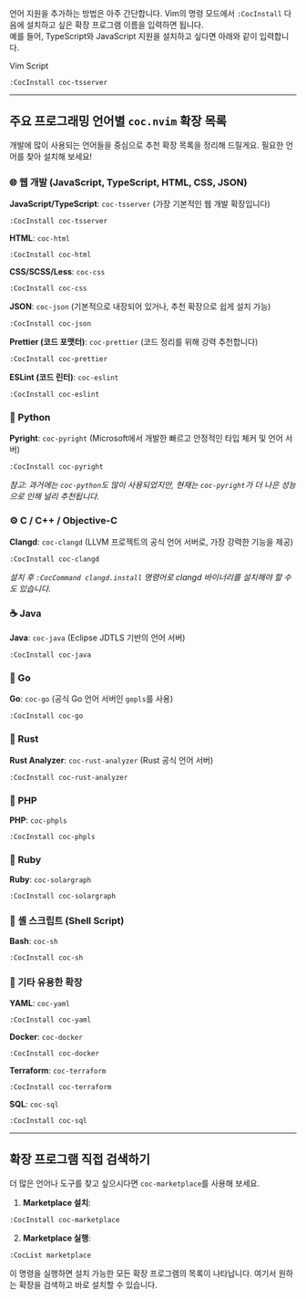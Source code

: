 
언어 지원을 추가하는 방법은 아주 간단합니다. Vim의 명령 모드에서 `:CocInstall` 다음에 설치하고 싶은 확장 프로그램 이름을 입력하면 됩니다.  
예를 들어, TypeScript와 JavaScript 지원을 설치하고 싶다면 아래와 같이 입력합니다.

Vim Script

```
:CocInstall coc-tsserver
```

---

## 주요 프로그래밍 언어별 `coc.nvim` 확장 목록

개발에 많이 사용되는 언어들을 중심으로 추천 확장 목록을 정리해 드릴게요. 필요한 언어를 찾아 설치해 보세요!

### 🌐 웹 개발 (JavaScript, TypeScript, HTML, CSS, JSON)

**JavaScript/TypeScript**: `coc-tsserver` (가장 기본적인 웹 개발 확장입니다)

```
:CocInstall coc-tsserver
```

**HTML**: `coc-html`

```
:CocInstall coc-html
```

**CSS/SCSS/Less**: `coc-css`

```
:CocInstall coc-css
```

**JSON**: `coc-json` (기본적으로 내장되어 있거나, 추천 확장으로 쉽게 설치 가능)

```
:CocInstall coc-json
```

**Prettier (코드 포맷터)**: `coc-prettier` (코드 정리를 위해 강력 추천합니다)

```
:CocInstall coc-prettier
```

**ESLint (코드 린터)**: `coc-eslint`

```
:CocInstall coc-eslint
```

### 🐍 Python

**Pyright**: `coc-pyright` (Microsoft에서 개발한 빠르고 안정적인 타입 체커 및 언어 서버)

```
:CocInstall coc-pyright
```

_참고: 과거에는 `coc-python`도 많이 사용되었지만, 현재는 `coc-pyright`가 더 나은 성능으로 인해 널리 추천됩니다._

### ⚙️ C / C++ / Objective-C

**Clangd**: `coc-clangd` (LLVM 프로젝트의 공식 언어 서버로, 가장 강력한 기능을 제공)

```
:CocInstall coc-clangd
```

_설치 후 `:CocCommand clangd.install` 명령어로 clangd 바이너리를 설치해야 할 수도 있습니다._

### ☕ Java

**Java**: `coc-java` (Eclipse JDTLS 기반의 언어 서버)

```
:CocInstall coc-java
```

### 🐹 Go

**Go**: `coc-go` (공식 Go 언어 서버인 `gopls`를 사용)

```
:CocInstall coc-go
```

### 🦀 Rust

**Rust Analyzer**: `coc-rust-analyzer` (Rust 공식 언어 서버)

```
:CocInstall coc-rust-analyzer
```

### 🐘 PHP

**PHP**: `coc-phpls`

```
:CocInstall coc-phpls
```

### 💎 Ruby

**Ruby**: `coc-solargraph`

```
:CocInstall coc-solargraph
```

### 📜 셸 스크립트 (Shell Script)

**Bash**: `coc-sh`

```
:CocInstall coc-sh
```

### 🔧 기타 유용한 확장

**YAML**: `coc-yaml`

```
:CocInstall coc-yaml
```

**Docker**: `coc-docker`

```
:CocInstall coc-docker
```

**Terraform**: `coc-terraform`

```
:CocInstall coc-terraform
```

**SQL**: `coc-sql`

```
:CocInstall coc-sql
```

---

## 확장 프로그램 직접 검색하기

더 많은 언어나 도구를 찾고 싶으시다면 `coc-marketplace`를 사용해 보세요.

1. **Marketplace 설치**:

```
:CocInstall coc-marketplace
```

2. **Marketplace 실행**:

```
:CocList marketplace
```

이 명령을 실행하면 설치 가능한 모든 확장 프로그램의 목록이 나타납니다. 여기서 원하는 확장을 검색하고 바로 설치할 수 있습니다.
